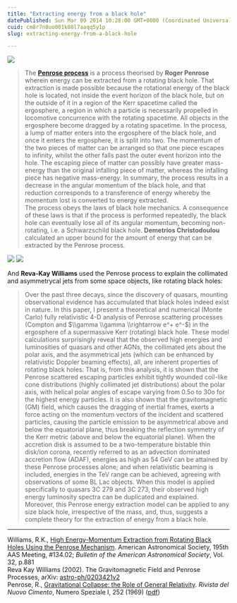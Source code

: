 ```yaml
---
title: "Extracting energy from a black hole"
datePublished: Sun Mar 09 2014 10:28:00 GMT+0000 (Coordinated Universal Time)
cuid: cm8r7n8uo001k08l7aaqq5y1p
slug: extracting-energy-from-a-black-hole

---
```



![](https://cdn.hashnode.com/res/hashnode/image/upload/v1743071293762/660ace22-e3ce-4daa-8d6c-fef84364cc4e.jpeg)

> The [**Penrose process**](http://en.wikipedia.org/wiki/Penrose_process) is a process theorised by **Roger Penrose** wherein energy can be extracted from a rotating black hole. That extraction is made possible because the rotational energy of the black hole is located, not inside the event horizon of the black hole, but on the outside of it in a region of the Kerr spacetime called the ergosphere, a region in which a particle is necessarily propelled in locomotive concurrence with the rotating spacetime. All objects in the ergosphere become dragged by a rotating spacetime. In the process, a lump of matter enters into the ergosphere of the black hole, and once it enters the ergosphere, it is split into two. The momentum of the two pieces of matter can be arranged so that one piece escapes to infinity, whilst the other falls past the outer event horizon into the hole. The escaping piece of matter can possibly have greater mass-energy than the original infalling piece of matter, whereas the infalling piece has negative mass-energy. In summary, the process results in a decrease in the angular momentum of the black hole, and that reduction corresponds to a transference of energy whereby the momentum lost is converted to energy extracted.  
> The process obeys the laws of black hole mechanics. A consequence of these laws is that if the process is performed repeatedly, the black hole can eventually lose all of its angular momentum, becoming non-rotating, i.e. a Schwarzschild black hole. **Demetrios Christodoulou** calculated an upper bound for the amount of energy that can be extracted by the Penrose process.

[![](https://cdn.hashnode.com/res/hashnode/image/upload/v1743071295015/973cfc70-5114-4904-b8d7-890972721340.jpeg)](http://www.math.buffalo.edu/mad/physics/williams_reva.html) [![](https://cdn.hashnode.com/res/hashnode/image/upload/v1743071296355/66898758-05ed-4e16-a004-ee70b6ef0a2a.jpeg)](http://www.utoledo.edu/nsm/physast/facstaff/_People/_Facpages/faRWillams.html)

And **Reva-Kay Williams** used the Penrose process to explain the collimated and asymmetrycal jets from some space objects, like rotating black holes:

> Over the past three decays, since the discovery of quasars, mounting observational evidence has accumulated that black holes indeed exist in nature. In this paper, I present a theoretical and numerical (Monte Carlo) fully relativistic 4-D analysis of Penrose scattering processes (Compton and $\\gamma \\gamma \\rightarrow e^+ e^-$) in the ergosphere of a supermassive Kerr (rotating) black hole. These model calculations surprisingly reveal that the observed high energies and luminosities of quasars and other AGNs, the collimated jets about the polar axis, and the asymmetrical jets (which can be enhanced by relativistic Doppler beaming effects), all, are inherent properties of rotating black holes. That is, from this analysis, it is shown that the Penrose scattered escaping particles exhibit tightly wounded coil-like cone distributions (highly collimated jet distributions) about the polar axis, with helical polar angles of escape varying from 0.5o to 30o for the highest energy particles. It is also shown that the gravitomagnetic (GM) field, which causes the dragging of inertial frames, exerts a force acting on the momentum vectors of the incident and scattered particles, causing the particle emission to be asymmetrical above and below the equatorial plane, thus breaking the reflection symmetry of the Kerr metric (above and below the equatorial plane). When the accretion disk is assumed to be a two-temperature bistable thin disk/ion corona, recently referred to as an advection dominated accretion flow (ADAF), energies as high as 54 GeV can be attained by these Penrose processes alone; and when relativistic beaming is included, energies in the TeV range can be achieved, agreeing with observations of some BL Lac objects. When this model is applied specifically to quasars 3C 279 and 3C 273, their observed high energy luminosity spectra can be duplicated and explained. Moreover, this Penrose energy extraction model can be applied to any size black hole, irrespective of the mass, and, thus, suggests a complete theory for the extraction of energy from a black hole.

* * *

Williams, R.K., [High Energy-Momentum Extraction from Rotating Black Holes Using the Penrose Mechanism](http://adsabs.harvard.edu//abs/2000AAS...19513402W). American Astronomical Society, 195th AAS Meeting, #134.02; _Bulletin of the American Astronomical Society_, Vol. 32, p.881  
Reva Kay Williams (2002). The Gravitomagnetic Field and Penrose Processes, arXiv: [astro-ph/0203421v2](http://arxiv.org/abs/astro-ph/0203421v2)  
Penrose, R., [Gravitational Collapse: the Role of General Relativity](http://adsabs.harvard.edu/abs/1969NCimR...1..252P). _Rivista del Nuovo Cimento_, Numero Speziale I, 252 (1969) ([pdf](http://www.phys.huji.ac.il/Phys_Hug/Lectures/77632/Papers/PenroseSing2.pdf))